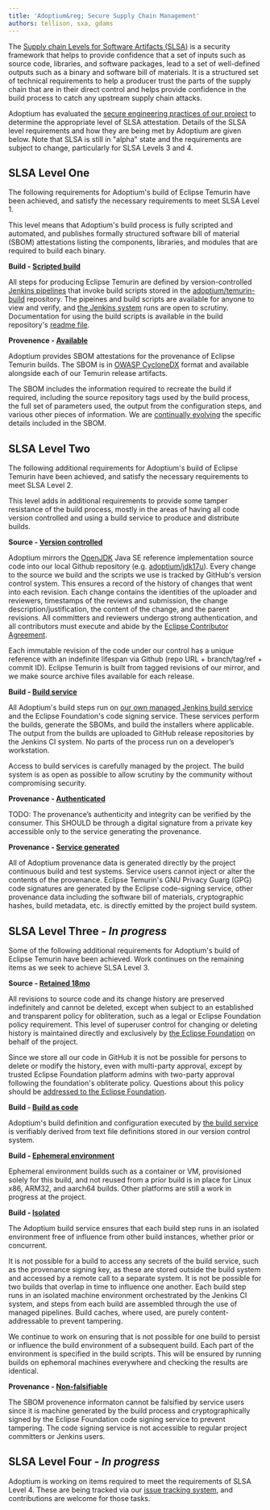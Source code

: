 ```yaml
---
title: 'Adoptium&reg; Secure Supply Chain Management'
authors: tellison, sxa, gdams
---
```


The [Supply chain Levels for Software Artifacts (SLSA)](https://slsa.dev/) is a security framework that helps to provide confidence that a set of inputs such as source code, libraries, and software packages, lead to a set of well-defined outputs such as a binary and software bill of materials. It is a structured set of technical requirements to help a producer trust the parts of the supply chain that are in their direct control and helps provide confidence in the build process to catch any upstream supply chain attacks.

Adoptium has evaluated the [secure engineering practices of our project](/docs/secure-software)
to determine the appropriate level of SLSA attestation. Details of the SLSA level requirements and how they are being met by Adoptium are given below. Note that SLSA is still in "alpha" state and the requirements are subject to change, particularly for SLSA Levels 3 and 4.

## SLSA Level One

The following requirements for Adoptium's build of Eclipse Temurin have been achieved, and satisfy the necessary requirements to meet SLSA Level 1.

This level means that Adoptium's build process is fully scripted and automated, and publishes formally structured software bill of material (SBOM) attestations listing the components, libraries, and modules that are required to build each binary.

**Build - [Scripted build](https://slsa.dev/spec/v0.1/requirements#scripted-build)**

All steps for producing Eclipse Temurin are defined by version-controlled
[Jenkins pipelines](https://github.com/adoptium/ci-jenkins-pipelines) that invoke build scripts stored in the
[adoptium/temurin-build](https://github.com/adoptium/temurin-build) repository.
The pipeines and build scripts are available for anyone to view and verify, and
[the Jenkins system](https://ci.adoptopenjdk.net/) runs are open to scrutiny.
Documentation for using the build scripts is available in the build repository's
[readme file](https://github.com/adoptium/temurin-build#readme).

**Provenence - [Available](https://slsa.dev/spec/v0.1/requirements#available)**

Adoptium provides SBOM attestations for the provenance of Eclipse Temurin builds.
The SBOM is in [OWASP CycloneDX](https://cyclonedx.org/)
format and available alongside each of our Temurin release artifacts.

The SBOM includes the information required to recreate the build if required, including the source repository tags used by the build process, the full set of parameters used, the output from the configuration steps, and various other pieces of information. We are [continually evolving](https://github.com/adoptium/temurin-build/issues/3013) the specific details included in the SBOM.

## SLSA Level Two

The following additional requirements for Adoptium's build of Eclipse Temurin have been achieved, and satisfy the necessary requirements to meet SLSA Level 2.

This level adds in additional requirements to provide some tamper resistance of the build process, mostly in the areas of having all code version controlled and using a build service to produce and distribute builds.

**Source - [Version controlled](https://slsa.dev/spec/v0.1/requirements#version-controlled)**

Adoptium mirrors the [OpenJDK](https://openjdk.org/) Java SE reference implementation source code into our local Github repository (e.g. [adoptium/jdk17u](https://github.com/adoptium/jdk17u)).
Every change to the source we build and the scripts we use is tracked by GitHub's version control system. This ensures a record of the history of changes that went into each revision. Each change contains the identities of the uploader and reviewers, timestamps of the reviews and submission, the change description/justification, the content of the change, and the parent revisions. All committers and reviewers undergo strong authentication, and all contributors must execute and abide by the
[Eclipse Contributor Agreement](https://www.eclipse.org/legal/ECA.php).

Each immutable revision of the code under our control has a unique reference with an indefinite lifespan via Github (repo URL + branch/tag/ref + commit ID). Eclipse Temurin is built from tagged revisions of our mirror, and we make source archive files available for each release.

**Build - [Build service](https://slsa.dev/spec/v0.1/requirements#build-service)**

All Adoptium's build steps run on [our own managed Jenkins build service](https://ci.adoptopenjdk.net/) and the Eclipse Foundation's code signing service. These services perform the builds, generate the SBOMs, and build the installers where applicable. The output from the builds are uploaded to GitHub release repositories by the Jenkins CI system. No parts of the process run on a developer’s workstation.

Access to build services is carefully managed by the project. The build system is as open as possible to allow scrutiny by the community without compromising security.

**Provenance - [Authenticated](https://slsa.dev/spec/v0.1/requirements#authenticated)**

TODO: The provenance’s authenticity and integrity can be verified by the consumer. This SHOULD be through a digital signature from a private key accessible only to the service generating the provenance.

**Provenance - [Service generated](https://slsa.dev/spec/v0.1/requirements#service-generated)**

All of Adoptium provenance data is generated directly by the project continuous build and test systems. Service users cannot inject or alter the contents of the provenance. Eclipse Temurin's GNU Privacy Guarg (GPG) code signatures are generated by the Eclipse code-signing service, other provenance data including the software bill of materials, cryptographic hashes, build metadata, etc. is directly emitted by the project build system.

## SLSA Level Three - *In progress*

Some of the following additional requirements for Adoptium's build of Eclipse Temurin have been achieved. Work continues on the remaining items as we seek to achieve SLSA Level 3.

**Source - [Retained 18mo]( https://slsa.dev/spec/v0.1/requirements#retained-indefinitely)**

All revisions to source code and its change history are preserved indefinitely and cannot be deleted, except when subject to an established and transparent policy for obliteration, such as a legal or Eclipse Foundation policy requirement. This level of superuser control for changing or deleting history is maintained directly and exclusively by
[the Eclipse Foundation](https://ecliipse.org) on behalf of the project.

Since we store all our code in GitHub it is not be possible for persons to delete or modify the history, even with multi-party approval, except by trusted Eclipse Foundation platform admins with two-party approval following the foundation's obliterate policy. Questions about this policy should be [addressed to the Eclipse Foundation](https://www.eclipse.org/org/foundation/contact.php).

**Build - [Build as code](https://slsa.dev/spec/v0.1/requirements#build-as-code)**

Adoptium's build definition and configuration executed by
[the build service](https://ci.adoptopenjdk.net/) is verifiably derived from text file definitions stored in our version control system.

**Build - [Ephemeral environment](https://slsa.dev/spec/v0.1/requirements#ephemeral-environment)**

Ephemeral environment builds such as a container or VM, provisioned solely for this build, and not reused from a prior build is in place for Linux x86, ARM32, and aarch64 builds. Other platforms are still a work in progress at the project.

**Build - [Isolated](https://slsa.dev/spec/v0.1/requirements#isolated)**

The Adoptium build service ensures that each build step runs in an isolated environment free of influence from other build instances, whether prior or concurrent.

It is not possible for a build to access any secrets of the build service, such as the provenance signing key, as these are stored outside the build system and accessed by a remote call to a separate system. It is not be possible for two builds that overlap in time to influence one another. Each build step runs in an isolated machine environment orchestrated by the Jenkins CI system, and steps from each build are assembled through the use of managed pipelines. Build caches, where used, are purely content-addressable to prevent tampering.

We continue to work on ensuring that is not possible for one build to persist or influence the build environment of a subsequent build. Each part of the environment is specified in the build scripts. This will be ensured by running builds on ephemoral machines everywhere and checking the results are identical.

**Provenance - [Non-falsifiable](https://slsa.dev/spec/v0.1/requirements#non-falsifiable)**

The SBOM provenence informaton cannot be falsified by service users since it is machine generated by the build process and cryptographically signed by the Eclipse Foundation code signing service to prevent tampering. The code signing service is not accessible to regular project committers or Jenkins users.

## SLSA Level Four - *In progress*

Adoptium is working on items required to meet the requirements of SLSA Level 4. These are being tracked via our
[issue tracking system](https://github.com/adoptium/adoptium/issues/160), and contributions are welcome for those tasks.
